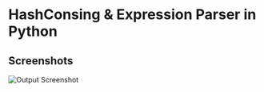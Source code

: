 
# HashConsing & Expression Parser in Python



## Screenshots
![Output Screenshot](https://github.com/shahrambashokian/HashConsing/blob/main/images/Screenshot1.png?raw=true)


